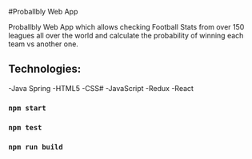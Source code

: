 #Proballbly Web App

Proballbly Web App which allows checking Football Stats from over 150 leagues all over the world and calculate the probability of winning each team vs another one.

## Technologies:

-Java Spring
-HTML5
-CSS#
-JavaScript
-Redux
-React


### `npm start`



### `npm test`



### `npm run build`
